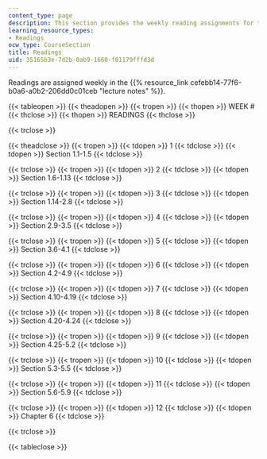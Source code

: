 ```yaml
---
content_type: page
description: This section provides the weekly reading assignments for the course.
learning_resource_types:
- Readings
ocw_type: CourseSection
title: Readings
uid: 35165b3e-7d2b-0ab9-1660-f01179fffd3d
---
```


Readings are assigned weekly in the {{% resource_link cefebb14-77f6-b0a6-a0b2-206dd0c01ceb "lecture notes" %}}.

{{< tableopen >}}
{{< theadopen >}}
{{< tropen >}}
{{< thopen >}}
WEEK #
{{< thclose >}}
{{< thopen >}}
READINGS
{{< thclose >}}

{{< trclose >}}

{{< theadclose >}}
{{< tropen >}}
{{< tdopen >}}
1
{{< tdclose >}}
{{< tdopen >}}
Section 1.1-1.5
{{< tdclose >}}

{{< trclose >}}
{{< tropen >}}
{{< tdopen >}}
2
{{< tdclose >}}
{{< tdopen >}}
Section 1.6-1.13
{{< tdclose >}}

{{< trclose >}}
{{< tropen >}}
{{< tdopen >}}
3
{{< tdclose >}}
{{< tdopen >}}
Section 1.14-2.8
{{< tdclose >}}

{{< trclose >}}
{{< tropen >}}
{{< tdopen >}}
4
{{< tdclose >}}
{{< tdopen >}}
Section 2.9-3.5
{{< tdclose >}}

{{< trclose >}}
{{< tropen >}}
{{< tdopen >}}
5
{{< tdclose >}}
{{< tdopen >}}
Section 3.6-4.1
{{< tdclose >}}

{{< trclose >}}
{{< tropen >}}
{{< tdopen >}}
6
{{< tdclose >}}
{{< tdopen >}}
Section 4.2-4.9
{{< tdclose >}}

{{< trclose >}}
{{< tropen >}}
{{< tdopen >}}
7
{{< tdclose >}}
{{< tdopen >}}
Section 4.10-4.19
{{< tdclose >}}

{{< trclose >}}
{{< tropen >}}
{{< tdopen >}}
8
{{< tdclose >}}
{{< tdopen >}}
Section 4.20-4.24
{{< tdclose >}}

{{< trclose >}}
{{< tropen >}}
{{< tdopen >}}
9
{{< tdclose >}}
{{< tdopen >}}
Section 4.25-5.2
{{< tdclose >}}

{{< trclose >}}
{{< tropen >}}
{{< tdopen >}}
10
{{< tdclose >}}
{{< tdopen >}}
Section 5.3-5.5
{{< tdclose >}}

{{< trclose >}}
{{< tropen >}}
{{< tdopen >}}
11
{{< tdclose >}}
{{< tdopen >}}
Section 5.6-5.9
{{< tdclose >}}

{{< trclose >}}
{{< tropen >}}
{{< tdopen >}}
12
{{< tdclose >}}
{{< tdopen >}}
Chapter 6
{{< tdclose >}}

{{< trclose >}}

{{< tableclose >}}